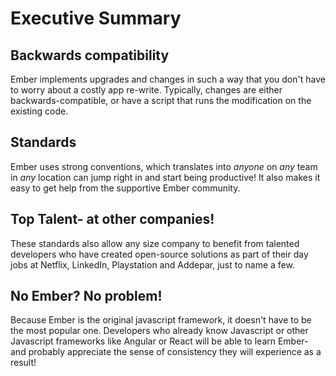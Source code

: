 # Executive Summary

## Backwards compatibility
Ember implements upgrades and changes in such a way that you don't have to worry about a costly app re-write. Typically, changes are either backwards-compatible, or have a script that runs the modification on the existing code. 

## Standards
Ember uses strong conventions, which translates into *anyone* on *any* team in *any* location can jump right in and start being productive! It also makes it easy to get help from the supportive Ember community. 

## Top Talent- at other companies!
These standards also allow any size company to benefit from talented developers who have created open-source solutions as part of their day jobs at Netflix, LinkedIn, Playstation and Addepar, just to name a few. 

## No Ember? No problem!
Because Ember is the original javascript framework, it doesn't have to be the most popular one. Developers who already know Javascript or other Javascript frameworks like Angular or React will be able to learn Ember- and probably appreciate the sense of consistency they will experience as a result! 
